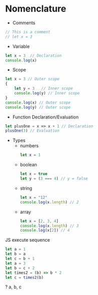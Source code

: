 # Nomenclature
- Comments
```js
// This is a comment
// let x = 3
```
- Variable
```js
let x = 3  // Declaration
console.log(x)
```
- Scope
```js
let x = 3 // Outer scope
{
	let y = 3   // Inner scope
	console.log(y) // Inner scope
}
console.log(x) // Outer scope
console.log(y) // Outer scope
```
- Function Declaration/Evaluation
```js
let plusOne = x => x + 1 // Declaration
plusOne(3) // Evaluation
```
- Types
	- numbers
		```js
		let x = 1
		```
	- boolean
		```js
		let x = true
		let y = (3 === 4) // y = false
		```
	- string
		```js
		let x = "12"
		console.log(x.length) // 2
		```
	- array
		```js
		let x = [2, 3, 4]
		console.log(x.length) // 3
		console.log(x[2]) // 4
		```

JS execute sequence
```js
let a = 1
let b = a
let c = b + 1
let a = 3
let b = c + 2
let times2 = (b) => b * 2
let c = times2(b)
```
? a, b, c